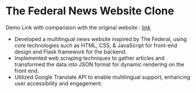 # The Federal News Website Clone

Demo Link with comparision with the original website : [link](https://drive.google.com/file/d/1BUlKvhCzubuaeRY0vrmaqZvTjKCjLyZ7/view?usp=sharing)

- Developed a multilingual news website inspired by The Federal, using core technologies such as HTML, CSS, & JavaScript for front-end design and Flask framework for the backend. 
- Implemented web scraping techniques to gather articles and transformed the data into JSON format for dynamic rendering on the front end. 
- Utilized Google Translate API to enable multilingual support, enhancing user accessibility and engagement.

